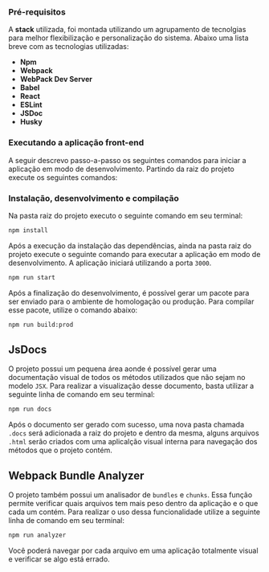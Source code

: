 ### Pré-requisitos

A **stack** utilizada, foi montada utilizando um agrupamento de tecnolgias para melhor flexibilização e personalização do sistema. Abaixo uma lista breve com as tecnologias utilizadas:

 - **Npm**
 - **Webpack**
 - **WebPack Dev Server**
 - **Babel**
 - **React**
 - **ESLint**
 - **JSDoc**
 - **Husky**

### Executando a aplicação front-end

A seguir descrevo passo-a-passo os seguintes comandos para iniciar a aplicação em modo de desenvolvimento. Partindo da raiz do projeto execute os seguintes comandos:

### Instalação, desenvolvimento e compilação

Na pasta raiz do projeto executo o seguinte comando em seu terminal:

```bash
npm install
```

Após a execução da instalação das dependências, ainda na pasta raiz do projeto execute o seguinte comando para executar a aplicação em modo de desenvolvimento. A aplicação iniciará utilizando a porta `3000`.

```bash
npm run start 
```

Após a finalização do desenvolvimento, é possível gerar um pacote para ser enviado para o ambiente de homologação ou produção. Para compilar esse pacote, utilize o comando abaixo:

```bash
npm run build:prod
```

## JsDocs

O projeto possui um pequena área aonde é possível gerar uma documentação visual de todos os métodos utilizados que não sejam no modelo `JSX`. Para realizar a visualização desse documento, basta utilizar a seguinte linha de comando em seu terminal:

```bash
npm run docs
```

Após o documento ser gerado com sucesso, uma nova pasta chamada `.docs` será adicionada a raiz do projeto e dentro da mesma, alguns arquivos `.html` serão criados com uma aplicalção visual interna para navegação dos métodos que o projeto contém.

## Webpack Bundle Analyzer

O projeto também possui um analisador de `bundles` e `chunks`. Essa função permite verificar quais arquivos tem mais peso dentro da aplicação e o que cada um contém. Para realizar o uso dessa funcionalidade utilize a seguinte linha de comando em seu terminal:

```bash
npm run analyzer
```

Você poderá navegar por cada arquivo em uma aplicação totalmente visual e verificar se algo está errado.